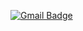 [![Gmail Badge](https://img.shields.io/badge/-alohan23@gmail.com-c14438?style=flat-square&logo=Gmail&logoColor=white&link=mailto:alohan23@gmail.com)](mailto:alohan23@gmail.com)
